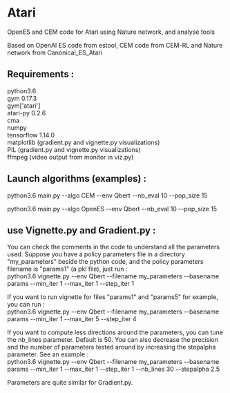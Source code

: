 # Atari
OpenES and CEM code for Atari using Nature network, and analyse tools

Based on OpenAI ES code from estool, CEM code from CEM-RL and Nature network from Canonical_ES_Atari

## Requirements : 
python3.6  
gym 0.17.3  
gym['atari']  
atari-py 0.2.6  
cma  
numpy  
tensorflow 1.14.0  
matplotlib (gradient.py and vignette.py visualizations)  
PIL (gradient.py and vignette.py visualizations)  
ffmpeg (video output from monitor in viz.py)  

## Launch algorithms (examples) : 

python3.6 main.py --algo CEM --env Qbert --nb_eval 10 --pop_size 15

python3.6 main.py --algo OpenES --env Qbert --nb_eval 10 --pop_size 15

## use Vignette.py and Gradient.py : 

You can check the comments in the code to understand all the parameters used.
Suppose you have a policy parameters file in a directory "my_parameters" beside the python code, and the policy parameters filename is "params1" (a pkl file), just run :  
python3.6 vignette.py --env Qbert --filename my_parameters --basename params --min_iter 1 --max_iter 1 --step_iter 1 

If you want to run vignette for files "params1" and "params5" for example, you can run :  
python3.6 vignette.py --env Qbert --filename my_parameters --basename params --min_iter 1 --max_iter 5 --step_iter 4 
  
If you want to compute less directions around the parameters, you can tune the nb_lines parameter. Default is 50. You can also decrease the precision and the number of parameters tested around by increasing the stepalpha parameter. See an example :  
python3.6 vignette.py --env Qbert --filename my_parameters --basename params --min_iter 1 --max_iter 1 --step_iter 1 --nb_lines 30 --stepalpha 2.5  

Parameters are quite similar for Gradient.py.



